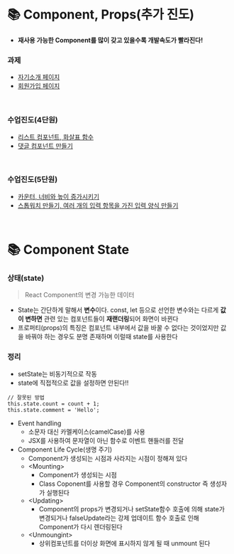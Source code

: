 # :books: Component, Props(추가 진도)

* **재사용 가능한 Component를 많이 갖고 있을수록 개발속도가 빨라진다!**

### 과제
* <a href="https://github.com/kim-do-kyun/React/tree/main/0412/Report`">자기소개 페이지</a>
* <a href="https://github.com/kim-do-kyun/React/tree/main/0412/Report/회원가입 페이지">회원가입 페이지</a>

<br>

### 수업진도(4단원)
* <a href="https://github.com/kim-do-kyun/React/tree/main/0412/%EB%A6%AC%EC%8A%A4%ED%8A%B8%2C%20%ED%99%94%EC%82%B4%ED%91%9C%EC%BB%B4%ED%8F%AC%EB%84%8C%ED%8A%B8">리스트 컴포넌트, 화살표 함수</a>
* <a href="https://github.com/kim-do-kyun/React/tree/main/0412/%EB%8C%93%EA%B8%80%20%EC%BB%B4%ED%8F%AC%EB%84%8C%ED%8A%B8">댓글 컴포넌트 만들기</a>

<br>

### 수업진도(5단원)
* <a href="https://github.com/kim-do-kyun/React/tree/main/0412/%EC%B9%B4%EC%9A%B4%ED%84%B0%2C%20%EB%84%88%EB%B9%84%EC%99%80%EB%86%92%EC%9D%B4%EC%A6%9D%EA%B0%80">카운터, 너비와 높이 증가시키기</a>
* <a href="https://github.com/kim-do-kyun/React/tree/main/0412/%EC%8A%A4%ED%86%B1%EC%9B%8C%EC%B9%98%2C%20%EC%9E%85%EB%A0%A5%EC%96%91%EC%8B%9D">스톱워치 만들기, 여러 개의 입력 항목을 가진 입력 양식 만들기</a>
  
<br>

# :books: Component State
### 상태(state)
>React Component의 변경 가능한 데이터

* State는 간단하게 말해서 **변수**이다. const, let 등으로 선언한 변수와는 다르게 **값이 변하면** 관련 있는 컴포넌트들이 **재랜더링**되어 화면이 바뀐다
* 프로퍼티(props)의 특징은 컴포넌트 내부에서 값을 바꿀 수 없다는 것이었지만 값을 바꿔야 하는 경우도 분명 존재하며 이럴때 state를 사용한다

### 정리
* setState는 비동기적으로 작동
* state에 직접적으로 값을 설정하면 안된다!!
```
// 잘못된 방법
this.state.count = count + 1;
this.state.comment = 'Hello';
```
* Event handling
  * 소문자 대신 카멜케이스(camelCase)를 사용
  * JSX를 사용하여 문자열이 아닌 함수로 이벤트 핸들러를 전달
* Component Life Cycle(생명 주기)
  * Component가 생성되는 시점과 사라지는 시점이 정해져 있다
  * &lt;Mounting&gt;
    * Component가 생성되는 시점
    * Class Coponent를 사용할 경우 Component의 constructor 즉 생성자가 실행된다
  * &lt;Updating&gt;
    * Component의 props가 변경되거나 setState함수 호출에 의해 state가 변경되거나 falseUpdate라는 강제 업데이트 함수 호출로 인해 Component가 다시 렌더링된다
  * &lt;Unmoungint&gt;
    * 상위컴포넌트를 더이상 화면에 표시하지 않게 될 때 unmount 된다
